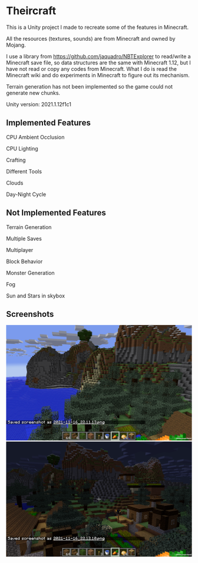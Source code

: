 # Theircraft

This is a Unity project I made to recreate some of the features in Minecraft.

All the resources (textures, sounds) are from Minecraft and owned by Mojang.

I use a library from https://github.com/jaquadro/NBTExplorer to read/write a Minecraft save file, so data structures are the same with Minecraft 1.12, but I have not read or copy any codes from Minecraft. What I do is read the Minecraft wiki and do experiments in Minecraft to figure out its mechanism.

Terrain generation has not been implemented so the game could not generate new chunks.

Unity version: 2021.1.12f1c1

## Implemented Features

CPU Ambient Occlusion

CPU Lighting

Crafting

Different Tools

Clouds

Day-Night Cycle

## Not Implemented Features

Terrain Generation

Multiple Saves

Multiplayer

Block Behavior

Monster Generation

Fog

Sun and Stars in skybox

## Screenshots

<img src="screenshots/screenshot1.png"/>

<img src="screenshots/screenshot2.png"/>
